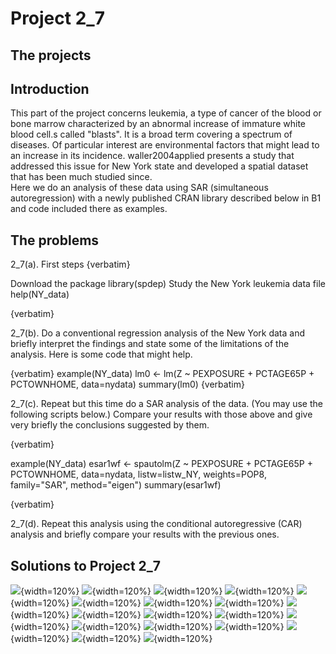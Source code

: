 
# Project 2_7 

## The projects

## Introduction

This part of the project concerns leukemia, a type of cancer of the blood or bone 
 marrow characterized by an abnormal increase of immature white blood cell.s called "blasts".  It is a broad term covering a spectrum of diseases. Of particular interest are environmental factors 
 that might lead to an increase in its incidence. waller2004applied presents a study that 
 addressed this issue for New York state and developed a spatial dataset that has been much studied since.  
 Here we do an analysis of these data using SAR (simultaneous autoregression) with a newly published CRAN 
 library described below in B1 and code included there as examples.

## The problems

2_7(a). First steps
{verbatim}

  Download the package
library(spdep)
  Study the New York leukemia data file help(NY_data)
  
  {verbatim}


2_7(b). Do a conventional regression analysis of the New York data and briefly interpret the 
findings and state some of the limitations of the analysis. Here is some code that might help.

{verbatim}
example(NY_data)
lm0 <- lm(Z ~ PEXPOSURE + PCTAGE65P + PCTOWNHOME, data=nydata)
summary(lm0)
{verbatim}

2_7(c).  Repeat but this time do a SAR analysis of the data.  (You may use the following scripts below.) 
 Compare your results with those above and give very briefly the conclusions suggested by them.
 
{verbatim}

example(NY_data)
  esar1wf <- spautolm(Z ~ PEXPOSURE + PCTAGE65P + PCTOWNHOME, data=nydata,
     listw=listw_NY, weights=POP8, family="SAR", method="eigen")
    summary(esar1wf)
    
{verbatim}


 
2_7(d).  Repeat this analysis using the conditional autoregressive (CAR) analysis and
 briefly compare your results with the previous ones.
 
## Solutions to Project 2_7
 
![](figures/Solutions2-7_Page_1.png){width=120%}
![](figures/Solutions2-7_Page_2.png){width=120%}
![](figures/Solutions2-7_Page_3.png){width=120%}
![](figures/Solutions2-7_Page_4.png){width=120%}
![](figures/Solutions2-7_Page_5.png){width=120%}
![](figures/Solutions2-7_Page_6.png){width=120%}
![](figures/Solutions2-7_Page_7.png){width=120%}
![](figures/Solutions2-7_Page_8.png){width=120%}
![](figures/Solutions2-7_Page_9.png){width=120%}
![](figures/Solutions2-7_Page_10.png){width=120%}
![](figures/Solutions2-7_Page_11.png){width=120%}
![](figures/Solutions2-7_Page_12.png){width=120%}
![](figures/Solutions2-7_Page_13.png){width=120%}
![](figures/Solutions2-7_Page_14.png){width=120%}
![](figures/Solutions2-7_Page_15.png){width=120%}
![](figures/Solutions2-7_Page_16.png){width=120%}
![](figures/Solutions2-7_Page_17.png){width=120%}
![](figures/Solutions2-7_Page_18.png){width=120%}
![](figures/Solutions2-7_Page_19.png){width=120%}

